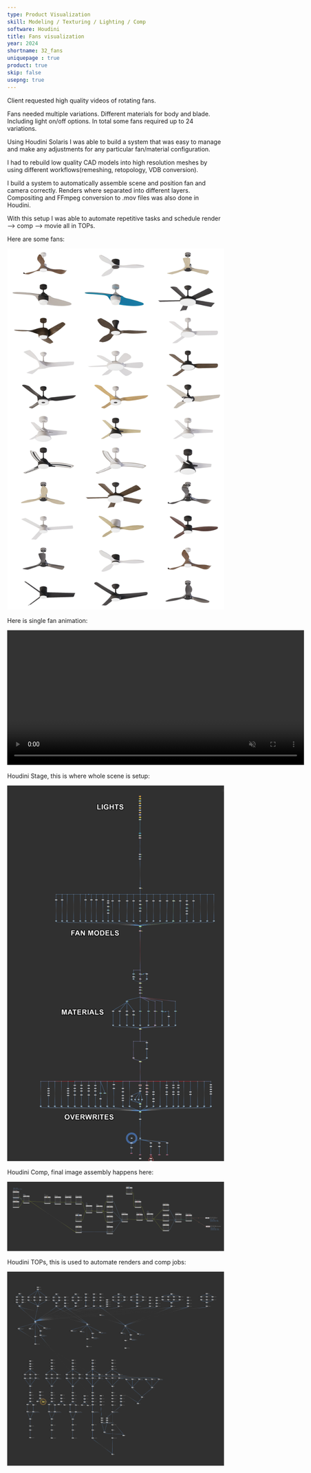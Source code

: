 ```yaml
---
type: Product Visualization
skill: Modeling / Texturing / Lighting / Comp
software: Houdini
title: Fans visualization
year: 2024
shortname: 32_fans
uniquepage : true 
product: true
skip: false
usepng: true
---
```

<p>
    Client requested high quality videos of rotating fans.
</p>
<p>
    Fans needed multiple variations. Different materials for body and blade. Including light on/off options. In total some fans required up to 24 variations.

</p>
<p>
    Using Houdini Solaris I was able to build a system that was easy to manage 
    and make any adjustments for any particular fan/material configuration.
</p>
<p>
    I had to rebuild low quality CAD models into high resolution meshes 
    by using different workflows(remeshing, retopology, VDB conversion).
</p>
<p>
    I build a system to automatically assemble scene and position fan and camera correctly. Renders where separated into different layers. Compositing and FFmpeg conversion to .mov files was also done in Houdini.
</p>
<p>
    With this setup I was able to automate repetitive tasks and schedule render --> comp --> movie all in TOPs.
</p>

<p>Here are some fans:</p>
<a href="../assets/images/portfolio/32_fans/fans_mozaic_HQ.jpg">
    <img src="../assets/images/portfolio/32_fans/fans_mozaic_HQ.jpg" class="zoomportfolio img-fluid" alt="">
</a>

<p>
Here is single fan animation: 
</p>
<video width="690" height="313" autoplay loop muted>
    <source src="../assets/images/portfolio/32_fans/single_fan_preview.mp4" class="zoomportfolio img-fluid" alt="">
</video>

<p>Houdini Stage, this is where whole scene is setup:</p>
<img src="../assets/images/portfolio/32_fans/Houdini_Stage.png" class="zoomportfolio img-fluid" alt="">
<p>Houdini Comp, final image assembly happens here: </p>
<img src="../assets/images/portfolio/32_fans/Houdini_COPs.png" class="zoomportfolio img-fluid" alt="">
<p>Houdini TOPs, this is used to automate renders and comp jobs:</p>
<img src="../assets/images/portfolio/32_fans/Houdini_TOPs.png" class="zoomportfolio img-fluid" alt="">